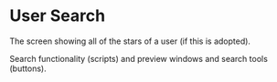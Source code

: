 
# User Search

The screen showing all of the stars of a user (if this is adopted).

Search functionality (scripts) and preview windows and search tools (buttons).

